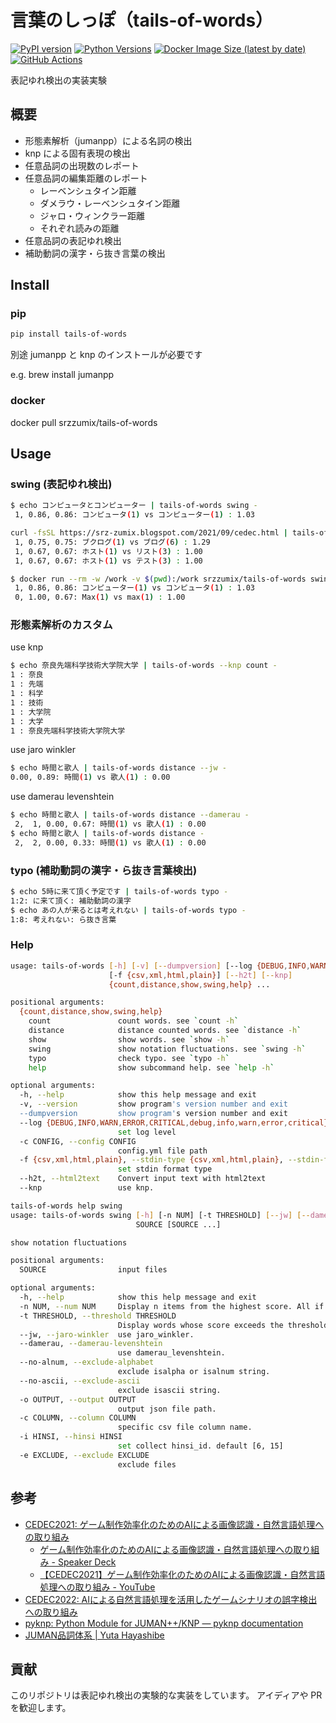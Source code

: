 # 言葉のしっぽ（tails-of-words）

[![PyPI version](https://badge.fury.io/py/tails-of-words.svg)](https://badge.fury.io/py/tails-of-words)
[![Python Versions](https://img.shields.io/pypi/pyversions/tails-of-words.svg)](https://pypi.org/project/tails-of-words/)
[![Docker Image Size (latest by date)](https://img.shields.io/docker/image-size/srzzumix/tails-of-words)](https://hub.docker.com/r/srzzumix/tails-of-words)
[![GitHub Actions](https://github.com/srz-zumix/tails-of-words/actions/workflows/main.yml/badge.svg)](https://github.com/srz-zumix/tails-of-words/actions/workflows/main.yml)

表記ゆれ検出の実装実験

## 概要

* 形態素解析（jumanpp）による名詞の検出
* knp による固有表現の検出
* 任意品詞の出現数のレポート
* 任意品詞の編集距離のレポート
  * レーベンシュタイン距離
  * ダメラウ・レーベンシュタイン距離
  * ジャロ・ウィンクラー距離
  * それぞれ読みの距離
* 任意品詞の表記ゆれ検出
* 補助動詞の漢字・ら抜き言葉の検出

## Install

### pip

```sh
pip install tails-of-words
```

別途 jumanpp と knp のインストールが必要です

e.g. brew install jumanpp

### docker

docker pull srzzumix/tails-of-words

## Usage

### swing (表記ゆれ検出)

```sh
$ echo コンピュータとコンピューター | tails-of-words swing -
 1, 0.86, 0.86: コンピュータ(1) vs コンピューター(1) : 1.03
```

```sh
curl -fsSL https://srz-zumix.blogspot.com/2021/09/cedec.html | tails-of-words --stdin-type html swing --exclude-alphabet --exclude-ascii -t 1 -
 1, 0.75, 0.75: ブクログ(1) vs ブログ(6) : 1.29
 1, 0.67, 0.67: ホスト(1) vs リスト(3) : 1.00
 1, 0.67, 0.67: ホスト(1) vs テスト(3) : 1.00
```

```sh
$ docker run --rm -w /work -v $(pwd):/work srzzumix/tails-of-words swing /work/testdata -t 1
 1, 0.86, 0.86: コンピューター(1) vs コンピュータ(1) : 1.03
 0, 1.00, 0.67: Max(1) vs max(1) : 1.00
```

### 形態素解析のカスタム

use knp

```sh
$ echo 奈良先端科学技術大学院大学 | tails-of-words --knp count -
1 : 奈良
1 : 先端
1 : 科学
1 : 技術
1 : 大学院
1 : 大学
1 : 奈良先端科学技術大学院大学
```

use jaro winkler

```sh
$ echo 時間と歌人 | tails-of-words distance --jw -
0.00, 0.89: 時間(1) vs 歌人(1) : 0.00
```

use damerau levenshtein

```sh
$ echo 時間と歌人 | tails-of-words distance --damerau -
 2,  1, 0.00, 0.67: 時間(1) vs 歌人(1) : 0.00
$ echo 時間と歌人 | tails-of-words distance -
 2,  2, 0.00, 0.33: 時間(1) vs 歌人(1) : 0.00
```

### typo (補助動詞の漢字・ら抜き言葉検出)

```sh
$ echo 5時に来て頂く予定です | tails-of-words typo -
1:2: に来て頂く: 補助動詞の漢字
$ echo あの人が来るとは考えれない | tails-of-words typo -
1:8: 考えれない: ら抜き言葉
```

### Help

```sh
usage: tails-of-words [-h] [-v] [--dumpversion] [--log {DEBUG,INFO,WARN,ERROR,CRITICAL,debug,info,warn,error,critical}] [-c CONFIG]
                      [-f {csv,xml,html,plain}] [--h2t] [--knp]
                      {count,distance,show,swing,help} ...

positional arguments:
  {count,distance,show,swing,help}
    count               count words. see `count -h`
    distance            distance counted words. see `distance -h`
    show                show words. see `show -h`
    swing               show notation fluctuations. see `swing -h`
    typo                check typo. see `typo -h`
    help                show subcommand help. see `help -h`

optional arguments:
  -h, --help            show this help message and exit
  -v, --version         show program's version number and exit
  --dumpversion         show program's version number and exit
  --log {DEBUG,INFO,WARN,ERROR,CRITICAL,debug,info,warn,error,critical}
                        set log level
  -c CONFIG, --config CONFIG
                        config.yml file path
  -f {csv,xml,html,plain}, --stdin-type {csv,xml,html,plain}, --stdin-format {csv,xml,html,plain}
                        set stdin format type
  --h2t, --html2text    Convert input text with html2text
  --knp                 use knp.
```

```sh
tails-of-words help swing
usage: tails-of-words swing [-h] [-n NUM] [-t THRESHOLD] [--jw] [--damerau] [--no-alnum] [--no-ascii] [-o OUTPUT] [-c COLUMN] [-i HINSI] [-e EXCLUDE]
                            SOURCE [SOURCE ...]

show notation fluctuations

positional arguments:
  SOURCE                input files

optional arguments:
  -h, --help            show this help message and exit
  -n NUM, --num NUM     Display n items from the highest score. All if n is less than or equal to 0
  -t THRESHOLD, --threshold THRESHOLD
                        Display words whose score exceeds the threshold.
  --jw, --jaro-winkler  use jaro_winkler.
  --damerau, --damerau-levenshtein
                        use damerau_levenshtein.
  --no-alnum, --exclude-alphabet
                        exclude isalpha or isalnum string.
  --no-ascii, --exclude-ascii
                        exclude isascii string.
  -o OUTPUT, --output OUTPUT
                        output json file path.
  -c COLUMN, --column COLUMN
                        specific csv file column name.
  -i HINSI, --hinsi HINSI
                        set collect hinsi_id. default [6, 15]
  -e EXCLUDE, --exclude EXCLUDE
                        exclude files
```

## 参考

* [CEDEC2021: ゲーム制作効率化のためのAIによる画像認識・自然言語処理への取り組み](https://cedec.cesa.or.jp/2021/session/detail/s6049c15401f23)
  * [ゲーム制作効率化のためのAIによる画像認識・自然言語処理への取り組み - Speaker Deck](https://speakerdeck.com/cygames/kemuzhi-zuo-xiao-lu-hua-falsetamefalseainiyoruhua-xiang-ren-shi-zi-ran-yan-yu-chu-li-hefalsequ-rizu-mi) 
  * [【CEDEC2021】ゲーム制作効率化のためのAIによる画像認識・自然言語処理への取り組み - YouTube](https://www.youtube.com/watch?v=uzhxh5XKyhM)
* [CEDEC2022: AIによる自然言語処理を活用したゲームシナリオの誤字検出への取り組み](https://cedec.cesa.or.jp/2022/session/detail/32)
* [pyknp: Python Module for JUMAN++/KNP — pyknp documentation](https://pyknp.readthedocs.io/en/latest/index.html)
* [JUMAN品詞体系 | Yuta Hayashibe](https://hayashibe.jp/tr/juman/dictionary/pos)

## 貢献

このリポジトリは表記ゆれ検出の実験的な実装をしています。
アイディアや PR を歓迎します。
